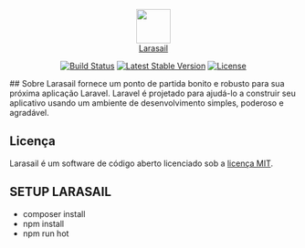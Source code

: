 <p align="center"><a href="https://laravel.com" target="_blank"><img width='60' src="https://i.ibb.co/vZ1ykKb/image-1.png"><br>Larasail</a></p>
<p align="center">
<a href="https://travis-ci.org/laravel/framework"><img src="https://travis-ci.org/laravel/framework.svg" alt="Build Status"></a>
<a href="https://packagist.org/packages/laravel/framework"><img src="https://img.shields.io/packagist/v/laravel/framework" alt="Latest Stable Version"></a>
<a href="https://packagist.org/packages/laravel/framework"><img src="https://img.shields.io/packagist/l/laravel/framework" alt="License"></a>
</p>
## Sobre
Larasail fornece um ponto de partida bonito e robusto para sua próxima aplicação Laravel. Laravel é projetado para ajudá-lo a construir seu aplicativo usando um ambiente de desenvolvimento simples, poderoso e agradável. 

## Licença

Larasail é um software de código aberto licenciado sob a [licença MIT](https://opensource.org/licenses/MIT).

## SETUP LARASAIL

- composer install
- npm install
- npm run hot
